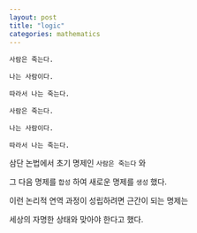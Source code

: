 ```yaml
---
layout: post
title: "logic"
categories: mathematics
---
```


```
사람은 죽는다.

나는 사람이다.

따라서 나는 죽는다.
```


```
사람은 죽는다.

나는 사람이다.

따라서 나는 죽는다.
```

삼단 논법에서 초기 명제인 `사람은 죽는다` 와

그 다음 명제를 `합성` 하여 새로운 명제를 `생성` 했다.

이런 논리적 연역 과정이 성립하려면 근간이 되는 명제는 

세상의 자명한 상태와 맞아야 한다고 했다.
































